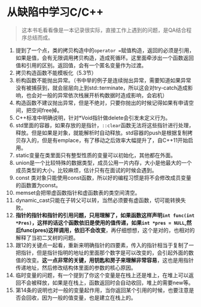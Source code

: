 # 从缺陷中学习C/C++
> 这本书毛看看像是一本记录很实际，直接工作上遇到的问题，是QA结合程序总结而成。

1. 提到了一个点，类的拷贝构造中的`operator =`赋值构造，返回的必须是引用，如果是值，会有无限调用拷贝构造，造成死循环。这里面牵涉出一个函数返回值和引用的区别。返回值，会有一个匿名变量作为过渡。
2. 拷贝构造函数不能模板化（5.3节）
3. 析构函数不能抛出异常。（书中举的例子是连续抛出异常，需要知道如果异常没有被捕获到，就会层层向上到std::terminate，所以这会对try-catch造成影响，也会对一般的异常依次栈展开析构数据时造成影响，会宕机）
4. 构造函数不建议抛出异常，但是不绝对，只要你抛出的时候记得如果有申请空间，把空间free掉。
5. C++标准中明确说明，针对*Void指针做delete会引发未定义行为。
6. std里面的容器，如果存放的是指针，`::clear`函数无法将这些指针进行处理，释放。但是如果是对象，就能解析时自动释放。std容器的push是根据复制拷贝存入的，但是有emplace，有了移动之后效率大幅提升了，自C++11开始启用。
7. static变量在类里面只有整型性质的变量可以初始化，其他都在外面。
8. union是一个比较特殊的数据类型，成员公用一片内存，大小是他最大的一个成员类型的大小，比较麻烦，估计只有在面试的时候会遇到。
9. const 类对象只能使用const函数，所以好的编程习惯是将不会修改成员变量的函数置为const。
10. memset会把带虚函数指针和虚函数表的类空间清空。
11. dynamic_cast只能在子转父可以转，当然必须要有虚函数，切可能转换失败。
12. **指针的指针和指针的引用问题，只用理解了，如果函数这样声明`int func(int *Pres)`，这样的话这个函数依旧是使用的值传递，如果`int *pres = NULL`,然后func(pres)这样调用，依旧不会改变**，再仔细想想，这个是对的，也相对的解释了当初二叉树的问题。
13. 跟12的关键点一起看，重新来明确指针的四要素，传入的指针相当于复制了一把指针，但是指针指明的地址的里面那个数字是可以改变的，会引起外面的数值的改变。**这一点非常的关键，用钥匙和房子来理解非常容易**，这也是用指针传递地址，然后修改结构体里面的参数的核心原因。
14. 临时变量的问题，有一个提到了你这个变量是在栈上还是堆上，在堆上可以返回不会被释放，如果是在栈上，函数返回时会自动收回，堆上的需要new等。
15. 第14条的说明也对一般的变量起作用，当你返回某个引用的时候，也要注意是否会回收，因为一般的值变量，也是建立在栈上的。